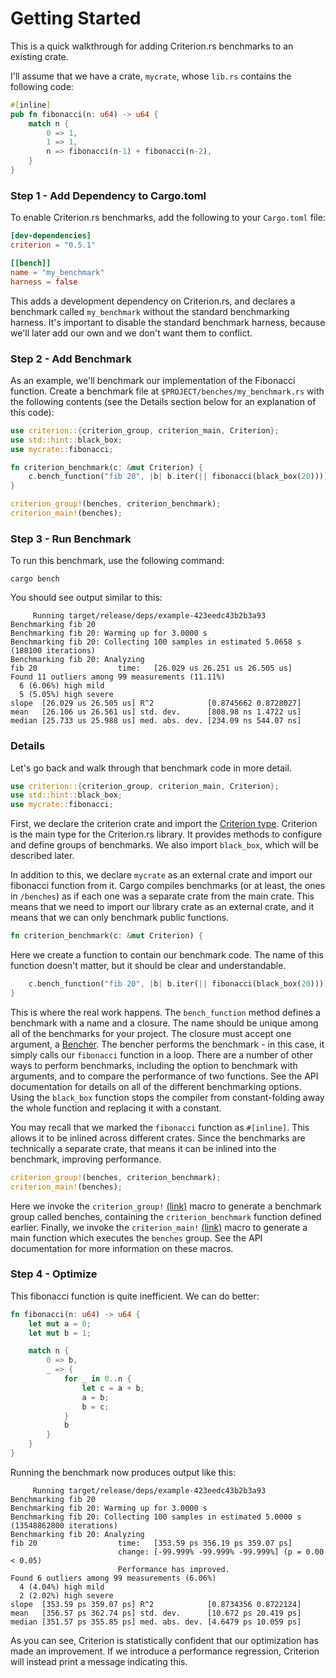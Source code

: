 # Getting Started #

This is a quick walkthrough for adding Criterion.rs benchmarks to an existing crate.

I'll assume that we have a crate, `mycrate`, whose `lib.rs` contains the following code:

```rust
#[inline]
pub fn fibonacci(n: u64) -> u64 {
    match n {
        0 => 1,
        1 => 1,
        n => fibonacci(n-1) + fibonacci(n-2),
    }
}
```

### Step 1 - Add Dependency to Cargo.toml ###

To enable Criterion.rs benchmarks, add the following to your `Cargo.toml` file:

```toml
[dev-dependencies]
criterion = "0.5.1"

[[bench]]
name = "my_benchmark"
harness = false
```

This adds a development dependency on Criterion.rs, and declares a benchmark called `my_benchmark`
without the standard benchmarking harness. It's important to disable the standard benchmark
harness, because we'll later add our own and we don't want them to conflict.

### Step 2 - Add Benchmark ###

As an example, we'll benchmark our implementation of the Fibonacci function. Create a benchmark
file at `$PROJECT/benches/my_benchmark.rs` with the following contents (see the Details section
below for an explanation of this code):

```rust
use criterion::{criterion_group, criterion_main, Criterion};
use std::hint::black_box;
use mycrate::fibonacci;

fn criterion_benchmark(c: &mut Criterion) {
    c.bench_function("fib 20", |b| b.iter(|| fibonacci(black_box(20))));
}

criterion_group!(benches, criterion_benchmark);
criterion_main!(benches);
```

### Step 3 - Run Benchmark ###

To run this benchmark, use the following command:

`cargo bench`

You should see output similar to this:

```
     Running target/release/deps/example-423eedc43b2b3a93
Benchmarking fib 20
Benchmarking fib 20: Warming up for 3.0000 s
Benchmarking fib 20: Collecting 100 samples in estimated 5.0658 s (188100 iterations)
Benchmarking fib 20: Analyzing
fib 20                  time:   [26.029 us 26.251 us 26.505 us]
Found 11 outliers among 99 measurements (11.11%)
  6 (6.06%) high mild
  5 (5.05%) high severe
slope  [26.029 us 26.505 us] R^2            [0.8745662 0.8728027]
mean   [26.106 us 26.561 us] std. dev.      [808.98 ns 1.4722 us]
median [25.733 us 25.988 us] med. abs. dev. [234.09 ns 544.07 ns]
```

### Details ###

Let's go back and walk through that benchmark code in more detail.

```rust
use criterion::{criterion_group, criterion_main, Criterion};
use std::hint::black_box;
use mycrate::fibonacci;
```

First, we declare the criterion crate and import the [Criterion
type](http://bheisler.github.io/criterion.rs/criterion/struct.Criterion.html). Criterion is the
main type for the Criterion.rs library. It provides methods to configure and define groups of
benchmarks. We also import `black_box`, which will be described later.

In addition to this, we declare `mycrate` as an external crate and import our fibonacci function
from it. Cargo compiles benchmarks (or at least, the ones in `/benches`) as if each one was a
separate crate from the main crate. This means that we need to import our library crate as an
external crate, and it means that we can only benchmark public functions.

```rust
fn criterion_benchmark(c: &mut Criterion) {
```

Here we create a function to contain our benchmark code. The name of this function doesn't matter,
but it should be clear and understandable.

```rust
    c.bench_function("fib 20", |b| b.iter(|| fibonacci(black_box(20))));
}
```

This is where the real work happens. The `bench_function` method defines a benchmark with a name
and a closure. The name should be unique among all of the benchmarks for your project. The closure
must accept one argument, a
[Bencher](http://bheisler.github.io/criterion.rs/criterion/struct.Bencher.html). The bencher
performs the benchmark - in this case, it simply calls our `fibonacci` function in a loop. There
are a number of other ways to perform benchmarks, including the option to benchmark with arguments,
and to compare the performance of two functions. See the API documentation for details on all of
the different benchmarking options. Using the `black_box` function stops the compiler from
constant-folding away the whole function and replacing it with a constant.

You may recall that we marked the `fibonacci` function as `#[inline]`. This allows it to be inlined
across different crates. Since the benchmarks are technically a separate crate, that means it can
be inlined into the benchmark, improving performance.

```rust
criterion_group!(benches, criterion_benchmark);
criterion_main!(benches);
```

Here we invoke the `criterion_group!`
[(link)](http://bheisler.github.io/criterion.rs/criterion/macro.criterion_group.html) macro to
generate a benchmark group called benches, containing the `criterion_benchmark` function defined
earlier. Finally, we invoke the `criterion_main!`
[(link)](http://bheisler.github.io/criterion.rs/criterion/macro.criterion_main.html) macro to
generate a main function which executes the `benches` group. See the API documentation for more
information on these macros.

### Step 4 - Optimize ###

This fibonacci function is quite inefficient. We can do better:

```rust
fn fibonacci(n: u64) -> u64 {
    let mut a = 0;
    let mut b = 1;

    match n {
        0 => b,
        _ => {
            for _ in 0..n {
                let c = a + b;
                a = b;
                b = c;
            }
            b
        }
    }
}
```

Running the benchmark now produces output like this:

```
     Running target/release/deps/example-423eedc43b2b3a93
Benchmarking fib 20
Benchmarking fib 20: Warming up for 3.0000 s
Benchmarking fib 20: Collecting 100 samples in estimated 5.0000 s (13548862800 iterations)
Benchmarking fib 20: Analyzing
fib 20                  time:   [353.59 ps 356.19 ps 359.07 ps]
                        change: [-99.999% -99.999% -99.999%] (p = 0.00 < 0.05)
                        Performance has improved.
Found 6 outliers among 99 measurements (6.06%)
  4 (4.04%) high mild
  2 (2.02%) high severe
slope  [353.59 ps 359.07 ps] R^2            [0.8734356 0.8722124]
mean   [356.57 ps 362.74 ps] std. dev.      [10.672 ps 20.419 ps]
median [351.57 ps 355.85 ps] med. abs. dev. [4.6479 ps 10.059 ps]
```

As you can see, Criterion is statistically confident that our optimization has made an improvement.
If we introduce a performance regression, Criterion will instead print a message indicating this.
